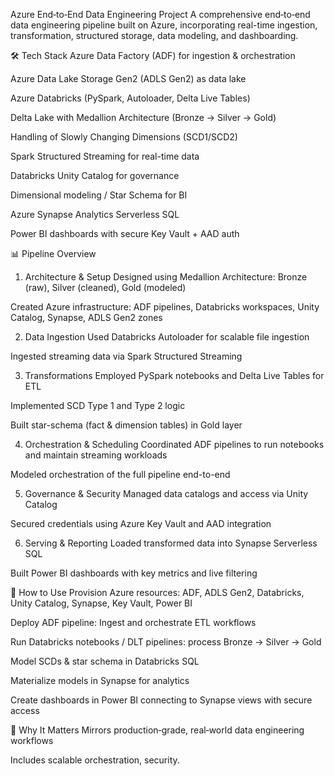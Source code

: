 Azure End‑to‑End Data Engineering Project
A comprehensive end‑to‑end data engineering pipeline built on Azure, incorporating real-time ingestion, transformation, structured storage, data modeling, and dashboarding.

🛠 Tech Stack
Azure Data Factory (ADF) for ingestion & orchestration

Azure Data Lake Storage Gen2 (ADLS Gen2) as data lake

Azure Databricks (PySpark, Autoloader, Delta Live Tables)

Delta Lake with Medallion Architecture (Bronze → Silver → Gold)

Handling of Slowly Changing Dimensions (SCD1/SCD2)

Spark Structured Streaming for real-time data

Databricks Unity Catalog for governance

Dimensional modeling / Star Schema for BI

Azure Synapse Analytics Serverless SQL

Power BI dashboards with secure Key Vault + AAD auth

📊 Pipeline Overview
1. Architecture & Setup
Designed using Medallion Architecture: Bronze (raw), Silver (cleaned), Gold (modeled)

Created Azure infrastructure: ADF pipelines, Databricks workspaces, Unity Catalog, Synapse, ADLS Gen2 zones

2. Data Ingestion
Used Databricks Autoloader for scalable file ingestion

Ingested streaming data via Spark Structured Streaming

3. Transformations
Employed PySpark notebooks and Delta Live Tables for ETL

Implemented SCD Type 1 and Type 2 logic

Built star-schema (fact & dimension tables) in Gold layer


4. Orchestration & Scheduling
Coordinated ADF pipelines to run notebooks and maintain streaming workloads

Modeled orchestration of the full pipeline end-to-end


5. Governance & Security
Managed data catalogs and access via Unity Catalog

Secured credentials using Azure Key Vault and AAD integration


6. Serving & Reporting
Loaded transformed data into Synapse Serverless SQL

Built Power BI dashboards with key metrics and live filtering


🚀 How to Use
Provision Azure resources: ADF, ADLS Gen2, Databricks, Unity Catalog, Synapse, Key Vault, Power BI

Deploy ADF pipeline: Ingest and orchestrate ETL workflows

Run Databricks notebooks / DLT pipelines: process Bronze → Silver → Gold

Model SCDs & star schema in Databricks SQL

Materialize models in Synapse for analytics

Create dashboards in Power BI connecting to Synapse views with secure access

🎯 Why It Matters
Mirrors production‑grade, real‑world data engineering workflows

Includes scalable orchestration, security.
